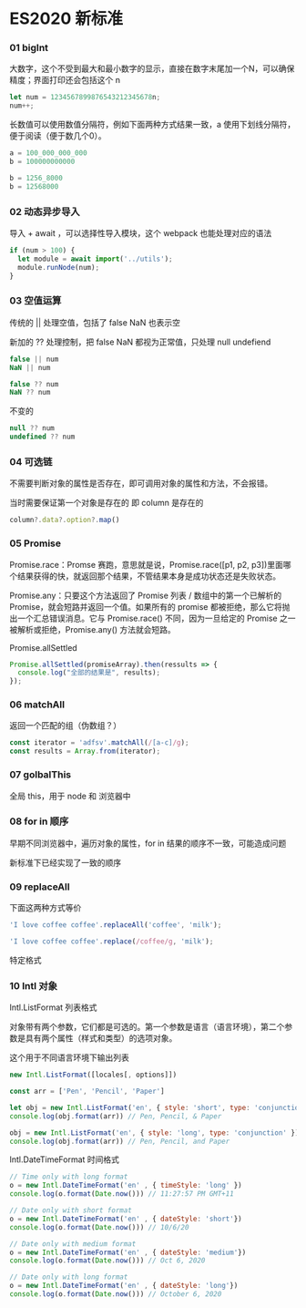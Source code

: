 # ES2020 新标准

### 01 bigInt 

大数字，这个不受到最大和最小数字的显示，直接在数字末尾加一个N，可以确保精度；界面打印还会包括这个 n

~~~js
let num = 1234567899876543212345678n;
num++;
~~~

长数值可以使用数值分隔符，例如下面两种方式结果一致，a 使用下划线分隔符，便于阅读（便于数几个0）。

~~~js
a = 100_000_000_000
b = 100000000000

b = 1256_8000
b = 12568000
~~~

### 02 动态异步导入

导入 + await ，可以选择性导入模块，这个 webpack 也能处理对应的语法

~~~js
if (num > 100) {
  let module = await import('../utils');
  module.runNode(num);
}
~~~

### 03 空值运算

传统的 || 处理空值，包括了 false NaN 也表示空

新加的 ?? 处理控制，把 false NaN 都视为正常值，只处理 null undefiend

~~~js
false || num 
NaN || num

false ?? num
NaN ?? num
~~~

不变的

~~~js
null ?? num
undefined ?? num
~~~

### 04 可选链

不需要判断对象的属性是否存在，即可调用对象的属性和方法，不会报错。

当时需要保证第一个对象是存在的 即 column 是存在的

~~~js
column?.data?.option?.map()
~~~

### 05 Promise

Promise.race：Promse 赛跑，意思就是说，Promise.race([p1, p2, p3])里面哪个结果获得的快，就返回那个结果，不管结果本身是成功状态还是失败状态。

Promise.any：只要这个方法返回了 Promise 列表 / 数组中的第一个已解析的 Promise，就会短路并返回一个值。如果所有的 promise 都被拒绝，那么它将抛出一个汇总错误消息。它与 Promise.race() 不同，因为一旦给定的 Promise 之一被解析或拒绝，Promise.any() 方法就会短路。

Promise.allSettled

~~~js
Promise.allSettled(promiseArray).then(ressults => {
  console.log("全部的结果是", results);
});
~~~

### 06 matchAll

返回一个匹配的组（伪数组？）

~~~js
const iterator = 'adfsv'.matchAll(/[a-c]/g);
const results = Array.from(iterator);
~~~

### 07 golbalThis

全局 this，用于 node 和 浏览器中

### 08 for in 顺序

早期不同浏览器中，遍历对象的属性，for in 结果的顺序不一致，可能造成问题

新标准下已经实现了一致的顺序

### 09 replaceAll

下面这两种方式等价

~~~js
'I love coffee coffee'.replaceAll('coffee', 'milk');

'I love coffee coffee'.replace(/coffee/g, 'milk');
~~~



特定格式

### 10 Intl 对象

Intl.ListFormat 列表格式

对象带有两个参数，它们都是可选的。第一个参数是语言（语言环境），第二个参数是具有两个属性（样式和类型）的选项对象。

这个用于不同语言环境下输出列表

```js
new Intl.ListFormat([locales[, options]])

const arr = ['Pen', 'Pencil', 'Paper']

let obj = new Intl.ListFormat('en', { style: 'short', type: 'conjunction' })
console.log(obj.format(arr)) // Pen, Pencil, & Paper

obj = new Intl.ListFormat('en', { style: 'long', type: 'conjunction' })
console.log(obj.format(arr)) // Pen, Pencil, and Paper
```

Intl.DateTimeFormat 时间格式

~~~js
// Time only with long format
o = new Intl.DateTimeFormat('en' , { timeStyle: 'long' })
console.log(o.format(Date.now())) // 11:27:57 PM GMT+11

// Date only with short format
o = new Intl.DateTimeFormat('en' , { dateStyle: 'short'})
console.log(o.format(Date.now())) // 10/6/20

// Date only with medium format
o = new Intl.DateTimeFormat('en' , { dateStyle: 'medium'})
console.log(o.format(Date.now())) // Oct 6, 2020

// Date only with long format
o = new Intl.DateTimeFormat('en' , { dateStyle: 'long'})
console.log(o.format(Date.now())) // October 6, 2020
~~~


